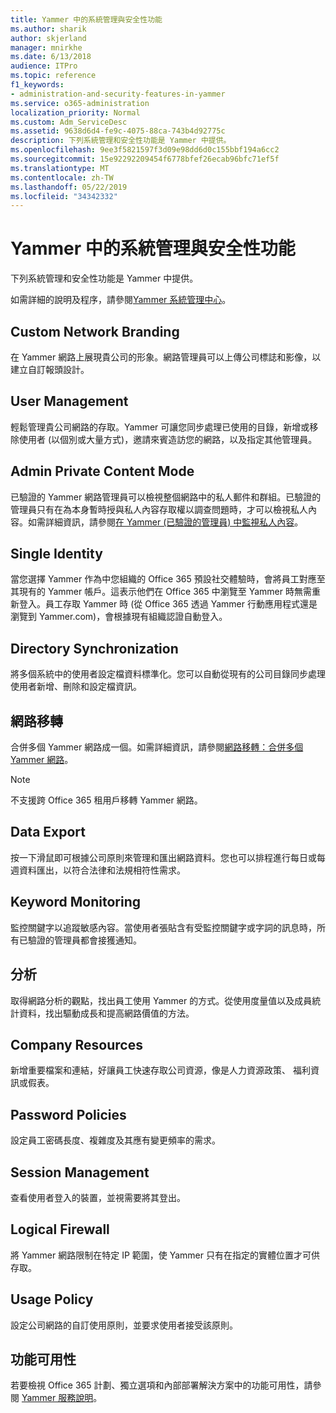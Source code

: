 ```yaml
---
title: Yammer 中的系統管理與安全性功能
ms.author: sharik
author: skjerland
manager: mnirkhe
ms.date: 6/13/2018
audience: ITPro
ms.topic: reference
f1_keywords:
- administration-and-security-features-in-yammer
ms.service: o365-administration
localization_priority: Normal
ms.custom: Adm_ServiceDesc
ms.assetid: 9638d6d4-fe9c-4075-88ca-743b4d92775c
description: 下列系統管理和安全性功能是 Yammer 中提供。
ms.openlocfilehash: 9ee3f5821597f3d09e98dd6d0c155bbf194a6cc2
ms.sourcegitcommit: 15e92292209454f6778bfef26ecab96bfc71ef5f
ms.translationtype: MT
ms.contentlocale: zh-TW
ms.lasthandoff: 05/22/2019
ms.locfileid: "34342332"
---
```

# <a name="administration-and-security-features-in-yammer"></a>Yammer 中的系統管理與安全性功能

下列系統管理和安全性功能是 Yammer 中提供。
  
如需詳細的說明及程序，請參閱[Yammer 系統管理中心](https://go.microsoft.com/fwlink/?LinkId=869688)。
  
## <a name="custom-network-branding"></a>Custom Network Branding
<a name="bkmk_CustomNetworkBranding"> </a>

在 Yammer 網路上展現貴公司的形象。網路管理員可以上傳公司標誌和影像，以建立自訂報頭設計。
  
## <a name="user-management"></a>User Management
<a name="bkmk_UserManagement"> </a>

輕鬆管理貴公司網路的存取。Yammer 可讓您同步處理已使用的目錄，新增或移除使用者 (以個別或大量方式)，邀請來賓造訪您的網路，以及指定其他管理員。
  
## <a name="admin-private-content-mode"></a>Admin Private Content Mode
<a name="bkmk_AdminPrivate"> </a>

已驗證的 Yammer 網路管理員可以檢視整個網路中的私人郵件和群組。已驗證的管理員只有在為本身暫時授與私人內容存取權以調查問題時，才可以檢視私人內容。如需詳細資訊，請參閱[在 Yammer (已驗證的管理員) 中監視私人內容](https://go.microsoft.com/fwlink/?LinkId=627479)。
  
## <a name="single-identity"></a>Single Identity
<a name="bkmk_o365_user_mapping"> </a>

當您選擇 Yammer 作為中您組織的 Office 365 預設社交體驗時，會將員工對應至其現有的 Yammer 帳戶。這表示他們在 Office 365 中瀏覽至 Yammer 時無需重新登入。員工存取 Yammer 時 (從 Office 365 透過 Yammer 行動應用程式還是瀏覽到 Yammer.com)，會根據現有組織認證自動登入。
  
## <a name="directory-synchronization"></a>Directory Synchronization
<a name="bkmk_DirectorySynchronization"> </a>

將多個系統中的使用者設定檔資料標準化。您可以自動從現有的公司目錄同步處理使用者新增、刪除和設定檔資訊。
  
## <a name="network-migration"></a>網路移轉
<a name="bkmk_NetworkMigration"> </a>

合併多個 Yammer 網路成一個。如需詳細資訊，請參閱[網路移轉：合併多個 Yammer 網路](https://go.microsoft.com/fwlink/?LinkID=617488)。
  
> [!NOTE]
> 不支援跨 Office 365 租用戶移轉 Yammer 網路。 
  
## <a name="data-export"></a>Data Export
<a name="bkmk_DataExport"> </a>

按一下滑鼠即可根據公司原則來管理和匯出網路資料。您也可以排程進行每日或每週資料匯出，以符合法律和法規相符性需求。
  
## <a name="keyword-monitoring"></a>Keyword Monitoring
<a name="bkmk_KeywordMonitoring"> </a>

監控關鍵字以追蹤敏感內容。當使用者張貼含有受監控關鍵字或字詞的訊息時，所有已驗證的管理員都會接獲通知。
  
## <a name="analytics"></a>分析
<a name="bkmk_Analytics"> </a>

取得網路分析的觀點，找出員工使用 Yammer 的方式。從使用度量值以及成員統計資料，找出驅動成長和提高網路價值的方法。
  
## <a name="company-resources"></a>Company Resources
<a name="bkmk_CompanyResources"> </a>

新增重要檔案和連結，好讓員工快速存取公司資源，像是人力資源政策、 福利資訊或假表。
  
## <a name="password-policies"></a>Password Policies
<a name="bkmk_PasswordPolicies"> </a>

設定員工密碼長度、複雜度及其應有變更頻率的需求。
  
## <a name="session-management"></a>Session Management
<a name="bkmk_SessionManagement"> </a>

查看使用者登入的裝置，並視需要將其登出。
  
## <a name="logical-firewall"></a>Logical Firewall
<a name="bkmk_LogicalFirewall"> </a>

將 Yammer 網路限制在特定 IP 範圍，使 Yammer 只有在指定的實體位置才可供存取。
  
## <a name="usage-policy"></a>Usage Policy
<a name="bkmk_UsagePolicy"> </a>

設定公司網路的自訂使用原則，並要求使用者接受該原則。
  
## <a name="feature-availability"></a>功能可用性
<a name="bkmk_UsagePolicy"> </a>

若要檢視 Office 365 計劃、獨立選項和內部部署解決方案中的功能可用性，請參閱 [Yammer 服務說明](yammer-service-description.md)。
  

